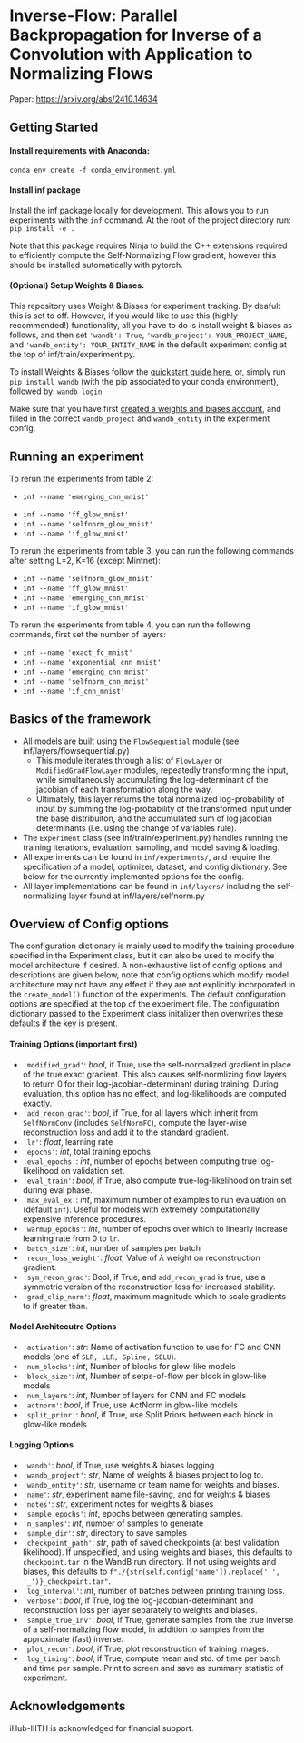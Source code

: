 # Inverse-Flow: Parallel Backpropagation for Inverse of a Convolution with Application to Normalizing Flows

Paper: https://arxiv.org/abs/2410.14634

## Getting Started
#### Install requirements with Anaconda:
`conda env create -f conda_environment.yml`

#### Install inf package
Install the inf package locally for development. This allows you to run experiments with the `inf` command. At the root of the project directory run:
`pip install -e .`

Note that this package requires Ninja to build the C++ extensions required to efficiently compute the Self-Normalizing Flow gradient, however this should be installed automatically with pytorch.

#### (Optional) Setup Weights & Biases:
This repository uses Weight & Biases for experiment tracking. By deafult this is set to off. However, if you would like to use this (highly recommended!) functionality, all you have to do is install weight & biases as follows, and then set `'wandb': True`,  `'wandb_project': YOUR_PROJECT_NAME`, and `'wandb_entity': YOUR_ENTITY_NAME` in the default experiment config at the top of inf/train/experiment.py.

To install Weights & Biases follow the [quickstart guide here](https://docs.wandb.com/quickstart), or, simply run `pip install wandb` (with the pip associated to your conda environment), followed by: `wandb login`

Make sure that you have first [created a weights and biases account](https://app.wandb.ai/login?signup=true), and filled in the correct `wandb_project` and `wandb_entity` in the experiment config.

## Running an experiment
<!-- To rerun the experiments from table 2, you can run the following commands: -->
<!-- - `inf --name 'selfnorm_fc_mnist'` -->
<!-- - `inf --name 'exact_fc_mnist'` -->
<!-- - `inf --name 'selfnorm_cnn_mnist'` -->
<!-- - `inf --name 'exact_cnn_mnist'` -->
<!-- - `inf --name 'emerging_cnn_mnist'` -->
<!-- - `inf --name 'exponential_cnn_mnist'` -->
<!-- - `inf --name 'conv1x1_glow_mnist'` -->
<!-- - `inf --name 'selfnorm_glow_mnist'` -->
<!-- - `inf --name 'if_cnn_mnist'` -->
<!-- - `inf --name 'if_exact_cnn_mnist'` -->


To rerun the experiments from table 2:
<!-- - `inf --name 'if_conv1x1_glow_cifar'` -->
- `inf --name 'emerging_cnn_mnist'`
<!-- - `inf --name 'emerging_cnn_mnist'` -->
- `inf --name 'ff_glow_mnist'`
- `inf --name 'selfnorm_glow_mnist'`
- `inf --name 'if_glow_mnist'`

<!-- - `inf --name 'if_selfnorm_glow_cifar'`
- `inf --name 'if_conv1x1_glow_imagenet'`
- `inf --name 'if_glow_imagenet'` -->
<!-- - `inf --name 'selfnorm_cnn_mnist'` -->

To rerun the experiments from table 3, you can run the following commands after setting L=2, K=16 (except Mintnet):
<!-- - `inf --name 'emerging_cnn_mnist'` -->
- `inf --name 'selfnorm_glow_mnist'`
- `inf --name 'ff_glow_mnist'`
- `inf --name 'emerging_cnn_mnist'`
- `inf --name 'if_glow_mnist'`

To rerun the experiments from table 4, you can run the following commands, first set the number of layers:
- `inf --name 'exact_fc_mnist'` 
- `inf --name 'exponential_cnn_mnist'`
- `inf --name 'emerging_cnn_mnist'`
- `inf --name 'selfnorm_cnn_mnist'`
- `inf --name 'if_cnn_mnist'`

<!-- To recreate the results of figure 4, run:
- `inf --name 'inf_timescaling'` -->

<!-- To recreate the results of Table A.5 (using improved constrained optimization), run:
- `inf --name 'geco_selfnorm_glow_mnist` -->

## Basics of the framework
- All models are built using the `FlowSequential` module (see inf/layers/flowsequential.py)
    - This module iterates through a list of `FlowLayer` or `ModifiedGradFlowLayer` modules, repeatedly transforming the input, while simultaneously accumulating the log-determinant of the jacobian of each transformation along the way.
    - Ultimately, this layer returns the total normalized log-probability of input by summing the log-probability of the transformed input under the base distribuiton, and the accumulated sum of log jacobian determinants (i.e. using the change of variables rule).
- The `Experiment` class (see inf/train/experiment.py) handles running the training iterations, evaluation, sampling, and model saving & loading.
- All experiments can be found in `inf/experiments/`, and require the specification of a model, optimizer, dataset, and config dictionary. See below for the currently implemented options for the config.  
- All layer implementations can be found in `inf/layers/` including the self-normalizing layer found at inf/layers/selfnorm.py

## Overview of Config options
The configuration dictionary is mainly used to modify the training procedure specified in the Experiment class, but it can also be used to modify the model architecture if desired. A non-exhaustive list of config options and descriptions are given below, note that config options which modify model architecture may not have any effect if they are not explicitly incorporated in the `create_model()` function of the experiments. The default configuration options are specified at the top of the experiment file. The configuration dictionary passed to the Experiment class initalizer then overwrites these defaults if the key is present.


#### Training Options (important first)
- `'modified_grad'`: *bool*, if True, use the self-normalized gradient in place of the true exact gradient. This also causes self-normlizing flow layers to return 0 for their log-jacobian-determinant during training. During evaluation, this option has no effect, and log-likelihoods are computed exactly.  
- `'add_recon_grad'`: *bool*, if True, for all layers which inherit from `SelfNormConv` (includes `SelfNormFC`), compute the layer-wise reconstruction loss and add it to the standard gradient.
- `'lr'`: *float*, learning rate
- `'epochs'`: *int*, total training epochs
- `'eval_epochs'`: *int*, number of epochs between computing true log-likelihood on validation set.
- `'eval_train'`:  *bool*, if True, also compute true-log-likelihood on train set during eval phase.
- `'max_eval_ex'`: *int*, maximum number of examples to run evaluation on (default `inf`). Useful for models with extremely computationally expensive inference procedures. 
- `'warmup_epochs'`: *int*, number of epochs over which to linearly increase learning rate from $0$ to `lr`.
- `'batch_size'`: *int*, number of samples per batch
- `'recon_loss_weight'`: *float*, Value of $\lambda$ weight on reconstruction gradient. 
- `'sym_recon_grad'`: Bool, if True, and `add_recon_grad` is true, use a symmetric version of the reconstruction loss for increased stability.
- `'grad_clip_norm'`: *float*, maximum magnitude which to scale gradients to if greater than.

#### Model Architecutre Options
- `'activation'`: *str*: Name of activation function to use for FC and CNN models (one of `SLR, LLR, Spline, SELU`).
- `'num_blocks'`: *int*, Number of blocks for glow-like models
- `'block_size'`: *int*, Number of setps-of-flow per block in glow-like models
- `'num_layers'`: *int*, Number of layers for CNN and FC models
- `'actnorm'`: *bool*, if True, use ActNorm in glow-like models
- `'split_prior'`: *bool*, if True, use Split Priors between each block in glow-like models

#### Logging Options
- `'wandb'`: *bool*, if True, use weights & biases logging
- `'wandb_project'`: *str*, Name of weights & biases project to log to.
- `'wandb_entity'`: *str*, username or team name for weights and biases.
- `'name'`: *str*, experiment name file-saving, and for weights & biases
- `'notes'`: *str*, experiment notes for weights & biases
- `'sample_epochs'`: *int*, epochs between generating samples.
- `'n_samples'`: *int*, number of samples to generate 
- `'sample_dir'`: *str*, directory to save samples
- `'checkpoint_path'`: *str*, path of saved checkpoints (at best validation likelihood). If unspecified, and using weights and biases, this defaults to `checkpoint.tar` in the WandB run directory. If not using weights and biases, this defaults to `f"./{str(self.config['name']).replace(' ', '_')}_checkpoint.tar"`.
- `'log_interval'`: *int*, number of batches between printing training loss.
- `'verbose'`: *bool*, if True, log the log-jacobian-determinant and reconstruction loss per layer separately to weights and biases.
- `'sample_true_inv'`: *bool*, if True, generate samples from the true inverse of a self-normalizing flow model, in addition to samples from the approximate (fast) inverse.
- `'plot_recon'`: *bool*, if True, plot reconstruction of training images.
- `'log_timing'`: *bool*, if True, compute mean and std. of time per batch and time per sample. Print to screen and save as summary statistic of experiment.

## Acknowledgements
iHub-IIITH is acknowledged for financial support.
